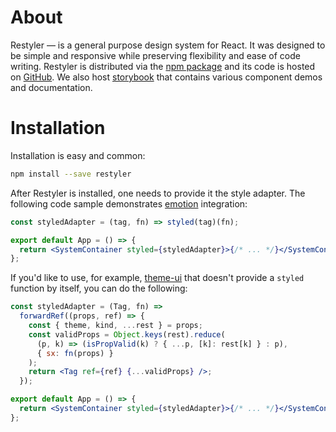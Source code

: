 # About

Restyler — is a general purpose design system for React. It was designed to be simple and responsive while preserving flexibility and ease of code writing. Restyler is distributed via the [npm package](https://www.npmjs.com/restyler) and its code is hosted on [GitHub](https://github.com/albnnc/restyler). We also host [storybook](https://albnnc.github.io/restyler) that contains various component demos and documentation.

# Installation

Installation is easy and common:

```sh
npm install --save restyler
```

After Restyler is installed, one needs to provide it the style adapter. The following code sample demonstrates [emotion](https://emotion.sh) integration:

```jsx
const styledAdapter = (tag, fn) => styled(tag)(fn);

export default App = () => {
  return <SystemContainer styled={styledAdapter}>{/* ... */}</SystemContainer>;
};
```

If you'd like to use, for example, [theme-ui](https://theme-ui.com/) that doesn't provide a `styled` function by itself, you can do the following:

```jsx
const styledAdapter = (Tag, fn) =>
  forwardRef((props, ref) => {
    const { theme, kind, ...rest } = props;
    const validProps = Object.keys(rest).reduce(
      (p, k) => (isPropValid(k) ? { ...p, [k]: rest[k] } : p),
      { sx: fn(props) }
    );
    return <Tag ref={ref} {...validProps} />;
  });

export default App = () => {
  return <SystemContainer styled={styledAdapter}>{/* ... */}</SystemContainer>;
};
```
